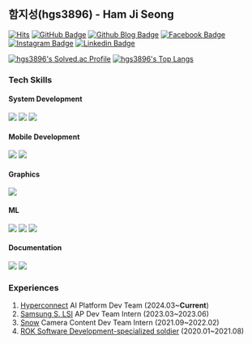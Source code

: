 ## 함지성(hgs3896) - Ham Ji Seong

[![Hits](https://hits.seeyoufarm.com/api/count/incr/badge.svg?url=https%3A%2F%2Fgithub.com%2Fhgs3896&count_bg=%2379C83D&title_bg=%23555555&icon=&icon_color=%23E7E7E7&title=hits&edge_flat=false)](https://hits.seeyoufarm.com)
[![GitHub Badge](https://img.shields.io/badge/-GitHub-333?style=flat-square&logo=GitHub&logoColor=white&link=https://www.github.com/hgs3896)](https://www.github.com/hgs3896)
[![Github Blog Badge](https://img.shields.io/badge/-Blog-111111?style=flat-square&logo=githubpages&logoColor=white&link=https://hgs3896.github.io)](https://hgs3896.github.io)
[![Facebook Badge](https://img.shields.io/badge/-Facebook-3b5998?style=flat-square&logo=facebook&logoColor=white&link=https://www.facebook.com/hgs3896)](https://www.facebook.com/hgs3896)
[![Instagram Badge](https://img.shields.io/badge/-Instagram-8a3ab9?style=flat-square&logo=Instagram&logoColor=white&link=https://www.instagram.com/js.h_am/)](https://www.instagram.com/ham_ji_seong/)
[![Linkedin Badge](https://img.shields.io/badge/-LinkedIn-0e76a8?style=flat-square&logo=Linkedin&logoColor=white&link=https://www.linkedin.com/in/hgs3896/)](https://www.linkedin.com/in/hgs3896/)

[![hgs3896's Solved.ac Profile](http://mazassumnida.wtf/api/v2/generate_badge?boj=hgs3896)](https://solved.ac/hgs3896)
[![hgs3896's Top Langs](https://github-readme-stats.vercel.app/api/top-langs/?username=hgs3896&theme=gruvbox_light&locale=kr&layout=compact&cache_seconds=1800)](https://github.com/anuraghazra/github-readme-stats)

### Tech Skills

#### System Development
<span><img src="https://img.shields.io/badge/C-A8B9CC?style=flat&logo=c&logoColor=white"/></span>
<span><img src="https://img.shields.io/badge/C++-00599C?style=flat&logo=cplusplus&logoColor=white"/></span>
<span><img src="https://img.shields.io/badge/Python-3776AB?style=flat&logo=python&logoColor=white"/></span>

#### Mobile Development
<span><img src="https://img.shields.io/badge/swift-%23F05138?style=flat&logo=swift&logoColor=white"></span>
<span><img src="https://img.shields.io/badge/kotlin-%237F52FF?style=flat&logo=kotlin&logoColor=white"></span>

#### Graphics
<span><img src="https://img.shields.io/badge/OpenGLShaderLang-5586A4?style=flat&logo=opengl&logoColor=white"/></span>

#### ML
<span><img src="https://img.shields.io/badge/PyTorch-EE4C2C?style=flat&logo=pytorch&logoColor=white"/></span>
<span><img src="https://img.shields.io/badge/Tensorflow-FF6F00?style=flat&logo=tensorflow&logoColor=white"/></span>
<span><img src="https://img.shields.io/badge/CoreML-000000?style=flat&logo=apple&logoColor=white"/></span>

#### Documentation
<span><img src="https://img.shields.io/badge/Notion-000000?style=flat&logo=notion&logoColor=white"/></span>
<span><img src="https://img.shields.io/badge/Markdown-000000?style=flat&logo=markdown&logoColor=white"/></span>

### Experiences
1. [Hyperconnect](https://hyperconnect.com) AI Platform Dev Team (2024.03~**Current**)
2. [Samsung S. LSI](https://semiconductor.samsung.com/about-us/business-area/system-lsi) AP Dev Team Intern (2023.03~2023.06)
3. [Snow](https://snowcorp.com) Camera Content Dev Team Intern (2021.09~2022.02)
4. [ROK Software Development-specialized soldier](https://www.mma.go.kr/contents.do?mc=mma0001989) (2020.01~2021.08)
